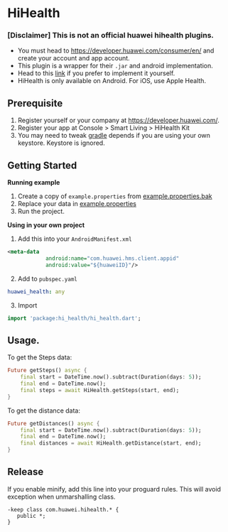 # HiHealth 

### [Disclaimer] This is not an official huawei hihealth plugins.
* You must head to https://developer.huawei.com/consumer/en/ and create your account and app account.
* This plugin is a wrapper for their `.jar` and android implementation.
* Head to this [link](https://developer.huawei.com/consumer/en/doc/development/health-Library/31206) if you prefer to implement it yourself.
* HiHealth is only available on Android. For iOS, use Apple Health.

## Prerequisite

1. Register yourself or your company at https://developer.huawei.com/.
2. Register your app at Console > Smart Living > HiHealth Kit
3. You may need to tweak [gradle](example/android/app/build.gradle) depends if you are using
your own keystore. Keystore is ignored. 

## Getting Started

**Running example**
1. Create a copy of `example.properties` from [example.properties.bak](example/android/example.properties.bak)
2. Replace your data in [example.properties](example/android/example.properties)
3. Run the project.

**Using in your own project**
1. Add this into your `AndroidManifest.xml`
```xml
<meta-data
            android:name="com.huawei.hms.client.appid"
            android:value="${huaweiID}"/>
```
2. Add to `pubspec.yaml`

```yaml
huawei_health: any 
```


3. Import
```dart
import 'package:hi_health/hi_health.dart';
```

## Usage.
To get the Steps data:
```dart
Future getSteps() async {
    final start = DateTime.now().subtract(Duration(days: 5));
    final end = DateTime.now();
    final steps = await HiHealth.getSteps(start, end);
}
```

To get the distance data:
```dart
Future getDistances() async {
    final start = DateTime.now().subtract(Duration(days: 5));
    final end = DateTime.now();
    final distances = await HiHealth.getDistance(start, end);
}
```

## Release
If you enable minify, add this line into your proguard rules. This will avoid exception when unmarshalling class.
```proguard
-keep class com.huawei.hihealth.* {
   public *;
}
```
